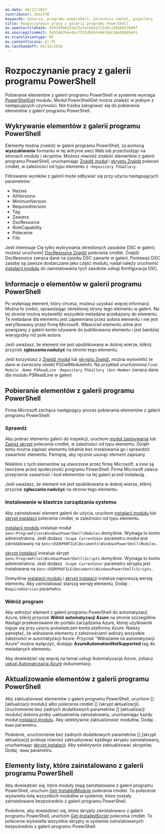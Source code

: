 ```yaml
---
ms.date: 06/12/2017
contributor: JKeithB
keywords: Galeria, programu powershell, polecenia cmdlet, psgallery
title: Rozpoczynanie pracy z galerii programu PowerShell
ms.openlocfilehash: 83974698152e75efac66ea725a9c220486676d6f
ms.sourcegitcommit: 54534635eedacf531d8d6344019dc16a50b8b441
ms.translationtype: MT
ms.contentlocale: pl-PL
ms.lasthandoff: 05/16/2018
---
```

# <a name="get-started-with-the-powershell-gallery"></a>Rozpoczynanie pracy z galerii programu PowerShell

Pobieranie elementów z galerii programu PowerShell w systemie wymaga [PowerShellGet](/powershell/module/powershellget) modułu. Moduł PowerShellGet można znaleźć w jednym z następujących czynności. Nie trzeba zalogować się do pobierania elementów z galerii programu PowerShell.

## <a name="discovering-items-from-the-powershell-gallery"></a>Wykrywanie elementów z galerii programu PowerShell

Elementy można znaleźć w galerii programu PowerShell, za pomocą **wyszukiwania** formantu w tej witrynie sieci Web lub przechodząc na stronach moduły i skryptów. Możesz również znaleźć elementów z galerii programu PowerShell, uruchamiając [Znajdź moduł][] i [skryptu Znajdź][] poleceń cmdlet, w zależności od typu elementu z `-Repository PSGallery`.

Filtrowanie wyników z galerii może odbywać się przy użyciu następujących parametrów:

- Nazwa
- AllVersions
- MinimumVersion
- RequiredVersion
- Tag
- Zawiera
- DscResource
- RoleCapability
- Polecenie
- Filtr

Jeśli interesuje Cię tylko wykrywania określonych zasobów DSC w galerii, możesz uruchomić [DscResource Znajdź] polecenia cmdlet. Znajdź DscResource zwraca dane na zasoby DSC zawarte w galerii.
Ponieważ DSC zasoby są zawsze dostarczane jako część modułu, nadal należy uruchomić [instalacji modułu][] do zainstalowania tych zasobów usługi Konfiguracja DSC.

## <a name="learning-about-items-in-the-powershell-gallery"></a>Informacje o elementów w galerii programu PowerShell

Po wyłaniają element, który chcesz, możesz uzyskać więcej informacji. Można to zrobić, sprawdzając określonej strony tego elementu w galerii. Na tej stronie można wyświetlić wszystkie metadane przekazany do elementu. Te metadane dla elementu jest zapewniana przez autora elementu i nie jest weryfikowany przez firmę Microsoft. Właściciel elementu silnie jest powiązany z galerii konto używane do publikowania elementu i jest bardziej wiarygodny niż pole autora.

Jeśli uważasz, że element nie jest opublikowana w dobrej wierze, kliknij przycisk **zgłaszania nadużyć** na stronie tego elementu.

Jeśli korzystasz z [Znajdź moduł][] lub [skryptu Znajdź][], można wyświetlić te dane w zwrócony obiekt PSGetModuleInfo. Na przykład uruchomiona `Find-Module -Name PSReadLine -Repository PSGallery |Get-Member` zwraca dane dla modułu PSReadLine w galerii.

## <a name="downloading-items-from-the-powershell-gallery"></a>Pobieranie elementów z galerii programu PowerShell

Firma Microsoft zachęca następujący proces pobierania elementów z galerii programu PowerShell:

### <a name="inspect"></a>Sprawdź

Aby pobrać elementu galerii do inspekcji, uruchom [moduł zapisywania][] lub [Zapisz skrypt][] polecenia cmdlet, w zależności od typu elementu. Dzięki temu można zapisać elementu lokalnie bez instalowania go i sprawdzić zawartość elementu. Pamiętaj, aby ręcznie usunąć element zapisany.

Niektóre z tych elementów są utworzone przez firmę Microsoft, a inne są tworzone przez społeczność programu PowerShell.
Firma Microsoft zaleca przejrzenie zawartość i kod elementów na tej galerii przed instalacją.

Jeśli uważasz, że element nie jest opublikowana w dobrej wierze, kliknij przycisk **zgłaszania nadużyć** na stronie tego elementu.

### <a name="install"></a>Instalowanie w klastrze zarządzania systemu

Aby zainstalować element galerii do użycia, uruchom [instalacji modułu][] lub [skrypt instalacji][] polecenia cmdlet, w zależności od typu elementu.

[instalacji modułu][] instaluje moduł `$env:ProgramFiles\WindowsPowerShell\Modules` domyślnie.
Wymaga to konto administratora. Jeśli dodasz `-Scope CurrentUser` parametru moduł jest zainstalowany na `$env:USERPROFILE\Documents\WindowsPowerShell\Modules` .

[skrypt instalacji][] instaluje skrypt `$env:ProgramFiles\WindowsPowerShell\Scripts` domyślnie.
Wymaga to konto administratora. Jeśli dodasz `-Scope CurrentUser` parametru skryptu jest instalowana na `$env:USERPROFILE\Documents\WindowsPowerShell\Scripts` .

Domyślnie [instalacji modułu][] i [skrypt instalacji][] instaluje najnowszą wersję elementu.
Aby zainstalować starszą wersję elementu, Dodaj `-RequiredVersion` parametru.

### <a name="deploy"></a>Wdróż program

Aby wdrożyć element z galerii programu PowerShell do automatyzacji Azure, kliknij przycisk **Wdróż automatyzacji Azure** na stronie szczegółów. Nastąpi przekierowanie do portalu zarządzania Azure, której użytkownik loguje się przy użyciu poświadczeń konta platformy Azure. Należy pamiętać, że wdrażanie elementy z zależnościami wdroży wszystkie zależności w automatyzacji Azure. Przycisk "Wdrażanie na automatyzacji Azure" można wyłączyć, dodając **AzureAutomationNotSupported** tag do metadanych elementu.

Aby dowiedzieć się więcej na temat usługi Automatyzacja Azure, zobacz [usługi Automatyzacja Azure](/azure/automation) dokumentacji.

## <a name="updating-items-from-the-powershell-gallery"></a>Aktualizowanie elementów z galerii programu PowerShell

Aby zaktualizować elementów z galerii programu PowerShell, uruchom [] [aktualizacji modułu] albo polecenia cmdlet [] [skrypt aktualizacji]. Uruchomienie bez żadnych dodatkowych parametrów [] [aktualizacji modułu] dokona próby uaktualnienia zainstalowany, uruchamiając każdy moduł [instalacji modułu][]. Aby selektywnie zaktualizować modułów, Dodaj `-Name` parametru.

Podobnie, uruchomienie bez żadnych dodatkowych parametrów [] [skrypt aktualizacji] próbuje również zaktualizować każdego skryptu zainstalowany, uruchamiając [skrypt instalacji][]. Aby selektywnie zaktualizować skryptów, Dodaj `-Name` parametru.

## <a name="list-items-that-you-have-installed-from-the-powershell-gallery"></a>Elementy listy, które zainstalowano z galerii programu PowerShell

Aby dowiedzieć się, które moduły mają zainstalowane z galerii programu PowerShell, uruchom [Get-InstalledModule][] polecenia cmdlet. To polecenie wyświetla listę wszystkich modułów w systemie, które zostały zainstalowane bezpośrednio z galerii programu PowerShell.

Podobnie, aby dowiedzieć się, które skrypty zainstalowano z galerii programu PowerShell, uruchom [Get-InstalledScript][] polecenia cmdlet. To polecenie wyświetla wszystkie skrypty w systemie zainstalowanych bezpośrednio z galerii programu PowerShell.

[DscResource Znajdź]: /powershell/module/powershellget/Find-DscResource
[Znajdź moduł]: /powershell/module/powershellget/Find-Module
[skryptu Znajdź]: /powershell/module/powershellget/Find-Script
[Get-InstalledModule]: /powershell/module/powershellget/Get-InstalledModule
[Get-InstalledScript]: /powershell/module/powershellget/Get-InstalledScript
[instalacji modułu]: /powershell/module/powershellget/Install-Module
[skrypt instalacji]: /powershell/module/powershellget/Install-Script
[Publish-Module]: /powershell/module/powershellget/Publish-Module
[Publish-Script]: /powershell/module/powershellget/Publish-Script
[Register-PSRepository]: /powershell/module/powershellget/Register-Repository
[moduł zapisywania]: /powershell/module/powershellget/Save-Module
[Zapisz skrypt]: /powershell/module/powershellget/Save-Script